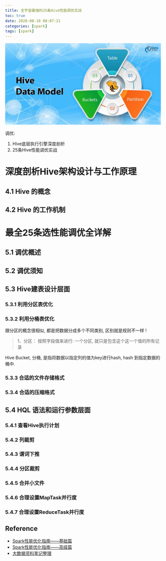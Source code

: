 ```yaml
---
title: 全宇宙最强的25条Hive性能调优实战
toc: true
date: 2020-08-18 08:07:21
categories: [spark]
tags: [spark]
---
```


<img src="/images/hadoop/Hive-Data-Model-Optimization.jpg" width="550" alt="" />

<!-- more -->

调优:

1. Hive底层执行引擎深度剖析
2. 25条Hive性能调优实战

# 深度剖析Hive架构设计与工作原理


## 4.1 Hive 的概念

## 4.2 Hive 的工作机制




# 最全25条选性能调优全详解

## 5.1 调优概述

## 5.2 调优须知

## 5.3 Hive建表设计层面

### 5.3.1 利用分区表优化

### 5.3.2 利用分桶表优化

跟分区的概念很相似, 都是把数据分成多个不同类别, 区别就是规则不一样 !

> 1、分区： 按照字段值来进行: 一个分区, 就只是包含这个这一个值的所有记录

Hive Bucket, 分桶, 是指将数据以指定列的值为key进行hash, hash 到指定数据的桶中.

### 5.3.3 合适的文件存储格式

### 5.3.4 合适的压缩格式

## 5.4 HQL 语法和运行参数层面

### 5.4.1 查看Hive执行计划

### 5.4.2 列裁剪

### 5.4.3 谓词下推

### 5.4.4 分区裁剪

### 5.4.5 合并小文件

### 5.4.6 合理设置MapTask并行度

### 5.4.7 合理设置ReduceTask并行度

## Reference


- [Spark性能优化指南——基础篇](https://tech.meituan.com/2016/04/29/spark-tuning-basic.html)
- [Spark性能优化指南——高级篇](https://tech.meituan.com/2016/05/12/spark-tuning-pro.html)
- [大数据资料笔记整理](https://blog.csdn.net/huang66666666/category_9399107.html)
